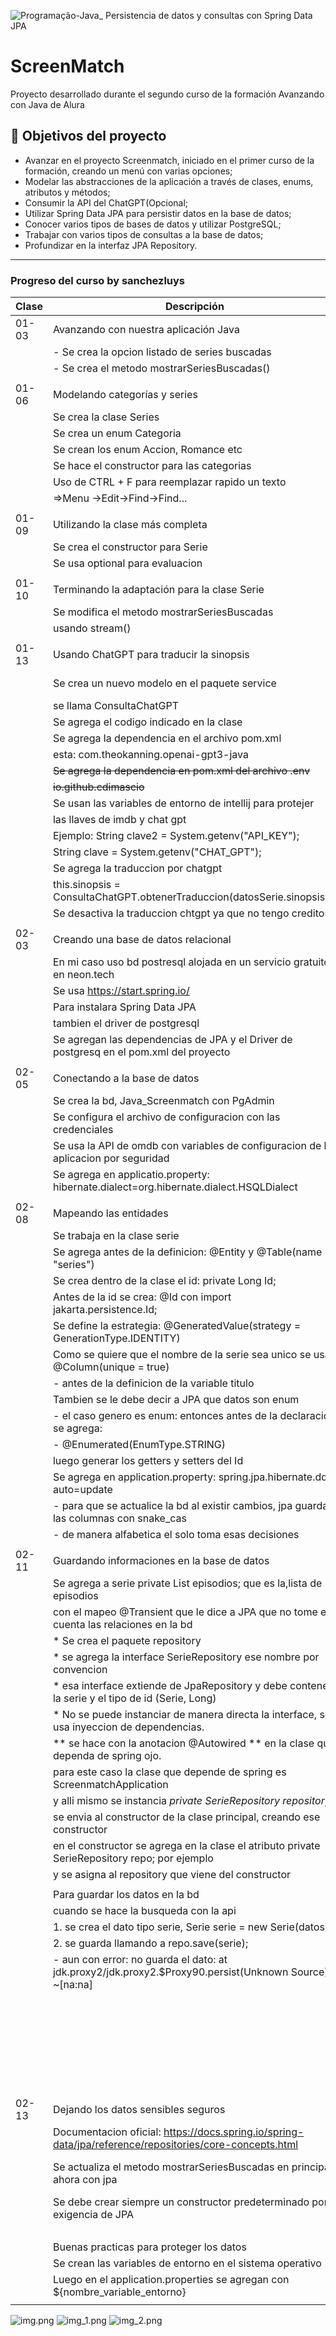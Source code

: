 ![Programação-Java_ Persistencia de datos y consultas con Spring Data JPA](https://github.com/genesysR-dev/2066-java-persitencia-de-datos-y-consultas-con-Spring-JPA/assets/91544872/e0e3a9f8-afc7-4e7b-be83-469351ef2d70)

# ScreenMatch

Proyecto desarrollado durante el segundo curso de la formación Avanzando con Java de Alura

## 🔨 Objetivos del proyecto

* Avanzar en el proyecto Screenmatch, iniciado en el primer curso de la formación, creando un menú con varias opciones;
* Modelar las abstracciones de la aplicación a través de clases, enums, atributos y métodos;
* Consumir la API del ChatGPT(Opcional;
* Utilizar Spring Data JPA para persistir datos en la base de datos;
* Conocer varios tipos de bases de datos y utilizar PostgreSQL;
* Trabajar con varios tipos de consultas a la base de datos;
* Profundizar en la interfaz JPA Repository.

----------------------------------------------------------------

### Progreso del curso by sanchezluys

| Clase | Descripción                                                                                             | Estado                                               |
|-------|---------------------------------------------------------------------------------------------------------|------------------------------------------------------|
| 01-03 | Avanzando con nuestra aplicación Java                                                                   |                                                      |
|       | - Se crea la opcion listado de series buscadas                                                          |                                                      |
|       | - Se crea el metodo mostrarSeriesBuscadas()                                                             |                                                      |
|       |                                                                                                         |                                                      |
| 01-06 | Modelando categorías y series                                                                           |                                                      |
|       | Se crea la clase Series                                                                                 |                                                      |
|       | Se crea un enum Categoria                                                                               |                                                      |
|       | Se crean los enum Accion, Romance etc                                                                   |                                                      |
|       | Se hace el constructor para las categorias                                                              |                                                      |
|       | Uso de CTRL + F para reemplazar rapido un texto                                                         |                                                      |
|       | =>Menu ->Edit->Find->Find...                                                                            |                                                      |
|       |                                                                                                         |                                                      |
| 01-09 | Utilizando la clase más completa                                                                        |                                                      |
|       | Se crea el constructor para Serie                                                                       |                                                      |
|       | Se usa optional para evaluacion                                                                         |                                                      |
|       |                                                                                                         |                                                      |
| 01-10 | Terminando la adaptación para la clase Serie                                                            |                                                      |
|       | Se modifica el metodo mostrarSeriesBuscadas                                                             |                                                      |
|       | usando stream()                                                                                         |                                                      |
|       |                                                                                                         |                                                      |
| 01-13 | Usando ChatGPT para traducir la sinopsis                                                                |                                                      |
|       | Se crea un nuevo modelo en el paquete service                                                           | falla, sin creditos en chatgpt                       |
|       | se llama ConsultaChatGPT                                                                                |                                                      |
|       | Se agrega el codigo indicado en la clase                                                                |                                                      |
|       | Se agrega la dependencia en el archivo pom.xml                                                          |                                                      |
|       | esta: com.theokanning.openai-gpt3-java                                                                  |                                                      |
|       | ~~Se agrega la dependencia en pom.xml del archivo .env~~                                                | da error                                             |
|       | ~~io.github.cdimascio~~                                                                                 | da error                                             |
|       | Se usan las variables de entorno de intellij para protejer                                              |                                                      |
|       | las llaves de imdb y chat gpt                                                                           |                                                      |
|       | Ejemplo:  String clave2 = System.getenv("API_KEY");                                                     |                                                      |
|       | String clave = System.getenv("CHAT_GPT");                                                               |                                                      |
|       | Se agrega la traduccion por chatgpt                                                                     |                                                      |
|       | this.sinopsis = ConsultaChatGPT.obtenerTraduccion(datosSerie.sinopsis())                                |                                                      |
|       | Se  desactiva la traduccion chtgpt ya que no tengo creditos.                                            |                                                      |
|       |                                                                                                         |                                                      |
| 02-03 | Creando una base de datos relacional                                                                    |                                                      |
|       | En mi caso uso bd postresql alojada en un servicio gratuito en neon.tech                                |                                                      |
|       | Se usa https://start.spring.io/                                                                         |                                                      |
|       | Para instalara Spring Data JPA                                                                          |                                                      |
|       | tambien el driver de postgresql                                                                         |                                                      |
|       | Se agregan las dependencias de JPA y el Driver de postgresq en el pom.xml del proyecto                  |                                                      |
|       |                                                                                                         |                                                      |
| 02-05 | Conectando a la base de datos                                                                           |                                                      |
|       | Se crea la bd, Java_Screenmatch con PgAdmin                                                             |                                                      |
|       | Se configura el archivo de configuracion con las credenciales                                           |                                                      |
|       | Se usa la API de omdb con variables de configuracion de la aplicacion por seguridad                     |                                                      |
|       | Se agrega en applicatio.property: hibernate.dialect=org.hibernate.dialect.HSQLDialect                   |                                                      |
|       |                                                                                                         |                                                      |
| 02-08 | Mapeando las entidades                                                                                  |                                                      |
|       | Se trabaja en la clase serie                                                                            |                                                      |
|       | Se agrega antes de la definicion: @Entity   y @Table(name = "series")                                   |                                                      |
|       | Se crea dentro de la clase el id: private Long Id;                                                      |                                                      |
|       | Antes de la id se crea: @Id con import jakarta.persistence.Id;                                          |                                                      |
|       | Se define la estrategia: @GeneratedValue(strategy = GenerationType.IDENTITY)                            |                                                      |
|       | Como se quiere que el nombre de la serie sea unico se usa:  @Column(unique = true)                      |                                                      |
|       | - antes de la definicion de la variable titulo                                                          |                                                      |
|       | Tambien se le debe decir a JPA que datos son enum                                                       |                                                      |
|       | - el caso genero es enum: entonces antes de la declaracion se agrega:                                   |                                                      |
|       | - @Enumerated(EnumType.STRING)                                                                          |                                                      |
|       | luego generar los getters y setters del Id                                                              |                                                      |
|       | Se agrega en application.property: spring.jpa.hibernate.ddl-auto=update                                 |                                                      |
|       | - para que se actualice la bd al existir cambios, jpa guarda las columnas con snake_cas                 |                                                      |
|       | - de manera alfabetica el solo toma esas decisiones                                                     |                                                      |
|       |                                                                                                         |                                                      |
| 02-11 | Guardando informaciones en la base de datos                                                             |                                                      |
|       | Se agrega a serie private List<Episodio> episodios; que es la,lista de episodios                        |                                                      |
|       | con el mapeo @Transient que le dice a JPA que no tome en cuenta las relaciones en la bd                 |                                                      |
|       | * Se crea el paquete repository                                                                         |                                                      |
|       | * se agrega la interface SerieRepository ese nombre por convencion                                      |                                                      |
|       | * esa interface extiende de JpaRepository y debe contener la serie y el tipo de id (Serie, Long)        |                                                      |
|       | * No se puede instanciar de manera directa la interface, se usa inyeccion de dependencias.              |                                                      |
|       | ** se hace con la anotacion @Autowired ** en la clase que dependa de spring ojo.                        |                                                      |
|       | para este caso la clase que depende de spring es ScreenmatchApplication                                 |                                                      |
|       | y alli mismo se instancia *private SerieRepository repository;*                                         |                                                      |
|       | se envia al constructor de la clase principal, creando ese constructor                                  |                                                      |
|       | en el constructor se agrega en la clase el atributo private SerieRepository repo; por ejemplo           |                                                      |
|       | y se asigna al repository que viene del constructor                                                     |                                                      |
|       |                                                                                                         |                                                      |
|       | Para guardar los datos en la bd                                                                         |                                                      |
|       | cuando se hace la busqueda con la api                                                                   |                                                      |
|       | 1. se crea el dato tipo serie, Serie serie = new  Serie(datos);                                         |                                                      |
|       | 2. se guarda llamando a repo.save(serie);                                                               |                                                      |
|       | - aun con error: no guarda el dato: at jdk.proxy2/jdk.proxy2.$Proxy90.persist(Unknown Source) ~[na:na]  | El error es que las anotaciones deben estar en orden |
|       |                                                                                                         | antes de crear el private Long Id, debes estar:      |
|       |                                                                                                         | @Id                                                  |
|       |                                                                                                         | @GeneratedValue(strategy = GenerationType.IDENTITY)  |
|        |                                                                                                         | private Long Id;                                     |
| 02-13  | Dejando los datos sensibles seguros                                                                     |                                                      |
|       | Documentacion oficial: https://docs.spring.io/spring-data/jpa/reference/repositories/core-concepts.html |                                                      |
|       | Se actualiza el metodo mostrarSeriesBuscadas en principal. ahora con jpa                                | Se debe crear un constructor predeterminado          |
|       | Se debe crear siempre un constructor predeterminado por exigencia de JPA                                | internamente antes del constructor personalizado:    |
|       |                                                                                                         | public Serie(){}                                     |
|       | Buenas practicas para proteger los datos                                                                |                                                      |
|       | Se crean las variables de entorno en el sistema operativo                                               |                                                      |
|       | Luego en el application.properties se agregan con ${nombre_variable_entorno}                            |                                                      |
|       |                                                                                                         |                                                      |

![img.png](img.png)
![img_1.png](img_1.png)
![img_2.png](img_2.png)